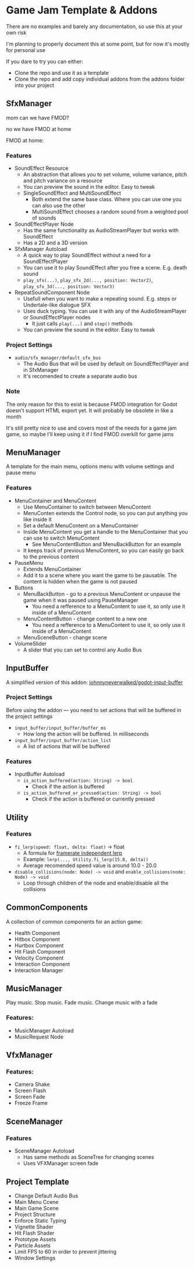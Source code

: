 # Game Jam Template & Addons

There are no examples and barely any documentation, so use this at your own risk

I'm planning to properly document this at some point, but for now it's mostly for personal use

If you dare to try you can either:

- Clone the repo and use it as a template
- Clone the repo and add copy individual addons from the addons folder into your project

## SfxManager

mom can we have FMOD?

no we have FMOD at home

FMOD at home:

### Features

- SoundEffect Resource
	- An abstraction that allows you to set volume, volume variance, pitch and pitch variance on a resource
	- You can preview the sound in the editor. Easy to tweak
	- SingleSoundEffect and MultiSoundEffect
		- Both extend the same base class. Where you can use one you can also use the other 
		- MultiSoundEffect chooses a random sound from a weighted pool of sounds
- SoundEffectPlayer Node
	- Has the same functionality as AudioStreamPlayer but works with SoundEffect
	- Has a 2D and a 3D version
- SfxManager Autoload
	- A quick way to play SoundEffect without a need for a SoundEffectPlayer
	- You can use it to play SoundEffect after you free a scene. E.g. death sound
	- `play_sfx(...)`, `play_sfx_2d(..., position: Vector2)`, `play_sfx_3d(..., position: Vector3)`
- RepeatSoundComponent Node
	- Usefull when you want to make a repeating sound. E.g. steps or Undertale-like dialogue SFX
	- Uses duck typing. You can use it with any of the AudioStreamPlayer or SoundEffectPlayer nodes
		- It just calls `play(...)` and `stop()` methods
	- You can preview the sound in the editor. Easy to tweak
	
### Project Settings
- `audio/sfx_manager/default_sfx_bus`
	- The Audio Bus that will be used by default on SoundEffectPlayer and in SfxManager
	- It's recomended to create a separate audio bus 

### Note

The only reason for this to exist is because FMOD integration for Godot doesn't support HTML export yet. It will probably be obsolete in like a month

It's still pretty nice to use and covers most of the needs for a game jam game, so maybe I'll keep using it if I find FMOD overkill for game jams

## MenuManager

A template for the main menu, options menu with volume settings and pause menu

### Features

- MenuContainer and MenuContent
	- Use MenuContainer to switch between MenuContent
	- MenuConten extends the Control node, so you can put anything you like inside it 
	- Set a default MenuContent on a MenuContainer 
	- Inside MenuContent you get a handle to the MenuContainer that you can use to switch MenuContent
		- See MenuContentButton and MenuBackButton for an example
	- It keeps track of previous MenuContent, so you can easily go back to the previous content
- PauseMenu
	- Extends MenuContainer
	- Add it to a scene where you want the game to be pausable. The content is hidden when the game is not paused
- Buttons
	- MenuBackButton - go to a previous MenuContent or unpause the game when it was paused using PauseManager
		- You need a refference to a MenuContent to use it, so only use it inside of a MenuContent
	- MenuContentButton - change content to a new one
		- You need a refference to a MenuContent to use it, so only use it inside of a MenuContent
	- MenuSceneButton - change scene
- VolumeSlider
	- A slider that you can set to control any Audio Bus

## InputBuffer

A simplified version of this addon: [johnnyneverwalked/godot-input-buffer](https://github.com/johnnyneverwalked/godot-input-buffer/tree/godot-4)

### Project Settings

Before using the addon — you need to set actions that will be buffered in the project settings

- `input_buffer/input_buffer/buffer_ms`
	- How long the action will be buffered. In milliseconds
- `input_buffer/input_buffer/action_list`
	- A list of actions that will be buffered

### Features

- InputBuffer Autoload
	- `is_action_buffered(action: String) -> bool`
		- Check if the action is buffered
	- `is_action_buffered_or_pressed(action: String) -> bool`
		- Check if the action is buffered or currently pressed

## Utility

### Features 

- `fi_lerp(speed: float, delta: float)` -> float
	- A formula for [framerate independent lerp](https://www.rorydriscoll.com/2016/03/07/frame-rate-independent-damping-using-lerp/)
	- Example: `lerp(..., Utility.fi_lerp(15.0, delta))`
	- Average recomended speed value is around 10.0 - 20.0
- `disable_collisions(node: Node) -> void` and `enable_collisions(node: Node) -> void`
	- Loop through children of the node and enable/disable all the collisions

## CommonComponents

A collection of common components for an action game: 

- Health Component
- Hitbox Component
- Hurtbox Component
- Hit Flash Component
- Velocity Component
- Interaction Component
- Interaction Manager

## MusicManager

Play music. Stop music. Fade music. Change music with a fade

### Features:

- MusicManager Autoload
- MusicRequest Node

## VfxManager

### Features:
	
- Camera Shake
- Screen Flash
- Screen Fade
- Freeze Frame

## SceneManager

### Features

- SceneManager Autoload
	- Has same methods as SceneTree for changing scenes
	- Uses VFXManager screen fade

## Project Template

- Change Default Audio Bus 
- Main Menu Ccene
- Main Game Scene
- Project Structure
- Enforce Static Typing
- Vignette Shader
- Hit Flash Shader
- Prototype Assets
- Particle Assets
- Limit FPS to 60 in order to prevent jittering 
- Window Settings
